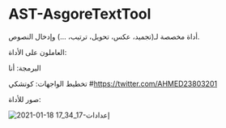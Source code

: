 # AST-AsgoreTextTool
أداة مخصصة لـ(تجميد، عكس، تحويل، ترتيب، ...) وإدخال النصوص.

العاملون على الأداة:

البرمجة: أنا

تخطيط الواجهات: كوتشكي #https://twitter.com/AHMED23803201


صور للأداة:


![2021-01-18 17_34_17-إعدادات](https://user-images.githubusercontent.com/52295461/104936491-46fefa00-59b5-11eb-80cd-abf2ad5372c7.png)
